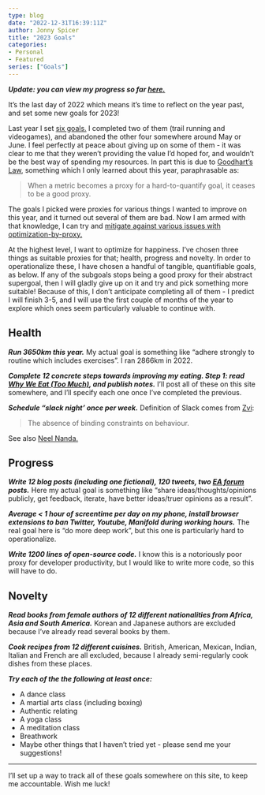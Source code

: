 ```yaml
---
type: blog
date: "2022-12-31T16:39:11Z"
author: Jonny Spicer
title: "2023 Goals"
categories:
- Personal
- Featured
series: ["Goals"]
---
```

***Update: you can view my progress so far [here.](https://quiver-geology-38a.notion.site/2023-Goals-58bd75fcdfa64172bbab26dde67b4084)***

It’s the last day of 2022 which means it’s time to reflect on the year past, and set some new goals for 2023! 

Last year I set [six goals.](https://www.notion.so/Blog-adb21ece077c49398dcdb92da2e0b709) I completed two of them (trail running and videogames), and abandoned the other four somewhere around May or June. I feel perfectly at peace about giving up on some of them - it was clear to me that they weren’t providing the value I’d hoped for, and wouldn’t be the best way of spending my resources. In part this is due to [Goodhart’s Law](https://en.wikipedia.org//wiki/Goodhart's_law), something which I only learned about this year, paraphrasable as:

> When a metric becomes a proxy for a hard-to-quantify goal, it ceases to be a good proxy.
> 

The goals I picked were proxies for various things I wanted to improve on this year, and it turned out several of them are bad. Now I am armed with that knowledge, I can try and [mitigate against various issues with optimization-by-proxy.](https://www.lesswrong.com/posts/HgiWHaxnAEtg3uEfM/beyond-optimization-by-proxy)

At the highest level, I want to optimize for happiness. I’ve chosen three things as suitable proxies for that; health, progress and novelty. In order to operationalize these, I have chosen a handful of tangible, quantifiable goals, as below. If any of the subgoals stops being a good proxy for their abstract supergoal, then I will gladly give up on it and try and pick something more suitable! Because of this, I don’t anticipate completing all of them - I predict I will finish 3-5, and I will use the first couple of months of the year to explore which ones seem particularly valuable to continue with.

## Health

***Run 3650km this year.*** My actual goal is something like “adhere strongly to routine which includes exercises”. I ran 2866km in 2022.

***Complete 12 concrete steps towards improving my eating. Step 1: read [Why We Eat (Too Much)](https://www.whyweeattoomuch.co.uk/), and publish notes.*** I’ll post all of these on this site somewhere, and I’ll specify each one once I’ve completed the previous.

***Schedule “slack night’ once per week.*** Definition of Slack comes from [Zvi](https://thezvi.wordpress.com/2017/09/30/slack/):

> The absence of binding constraints on behaviour.
> 

See also [Neel Nanda.](https://www.neelnanda.io/blog/38-slack)

## Progress

***Write 12 blog posts (including one fictional), 120 tweets, two [EA forum](https://forum.effectivealtruism.org/) posts.*** Here my actual goal is something like “share ideas/thoughts/opinions publicly, get feedback, iterate, have better ideas/truer opinions as a result”.

***Average < 1 hour of screentime per day on my phone, install browser extensions to ban Twitter, Youtube, Manifold during working hours.*** The real goal here is “do more deep work”, but this one is particularly hard to operationalize.

***Write 1200 lines of open-source code.*** I know this is a notoriously poor proxy for developer productivity, but I would like to write more code, so this will have to do. 

## Novelty

***Read books from female authors of 12 different nationalities from Africa, Asia and South America.*** Korean and Japanese authors are excluded because I’ve already read several books by them.

***Cook recipes from 12 different cuisines.*** British, American, Mexican, Indian, Italian and French are all excluded, because I already semi-regularly cook dishes from these places.

***Try each of the the following at least once:***

- A dance class
- A martial arts class (including boxing)
- Authentic relating
- A yoga class
- A meditation class
- Breathwork
- Maybe other things that I haven’t tried yet - please send me your suggestions!

---

I’ll set up a way to track all of these goals somewhere on this site, to keep me accountable. Wish me luck!